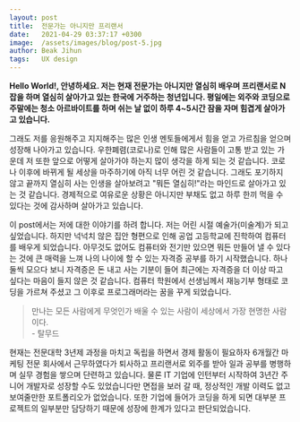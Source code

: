 ```yaml
---
layout: post
title:  전문가는 아니지만 프리랜서
date:   2021-04-29 03:37:17 +0300
image:  /assets/images/blog/post-5.jpg
author: Beak Jihun
tags:   UX design
---
```


**Hello World!, 안녕하세요. 저는 현재 전문가는 아니지만 열심히 배우며 프리랜서로 N잡을 하며 열심히 살아가고 있는 한국에 거주하는 청년입니다. 평일에는 외주와 코딩으로 주말에는 청소 아르바이트를 하며 쉬는 날 없이 하루 4~5시간 잠을 자며 힘겹게 살아가고 있습니다.**

그래도 저를 응원해주고 지지해주는 많은 인생 멘토들에게서 힘을 얻고 가르침을 얻으며 성장해 나아가고 있습니다. 우한폐렴(코로나)로 인해 많은 사람들이 고통 받고 있는 가운데 저 또한 앞으로 어떻게 살아가야 하는지 많이 생각을 하게 되는 것 같습니다. 코로나 이후에 바뀌게 될 세상을 마주하기에 아직 너무 어린 것 같습니다. 그래도 포기하지 않고 끝까지 열심히 사는 인생을 살아보려고 "뭐든 열심히!"라는 마인드로 살아가고 있는 것 같습니다. 경제적으로 여유로운 상황은 아니지만 부채도 없고 하루 한끼 먹을 수 있다는 것에 감사하며 살아가고 있습니다.

이 post에서는 저에 대한 이야기를 하려 합니다. 저는 어린 시절 예술가(미술계)가 되고 싶었습니다. 하지만 넉넉치 않은 집안 형편으로 인해 공업 고등학교에 진학하여 컴퓨터를 배우게 되었습니다. 아무것도 없어도 컴퓨터와 전기만 있으면 뭐든 만들어 낼 수 있다는 것에 큰 매력을 느껴 나의 나이에 할 수 있는 자격증 공부를 하기 시작했습니다. 하나 둘씩 모으다 보니 자격증은 돈 내고 사는 기분이 들어 최근에는 자격증을 더 이상 따고 싶다는 마음이 들지 않은 것 같습니다. 컴퓨터 학원에서 선생님께서 재능기부 형태로 코딩을 가르쳐 주셨고 그 이후로 프로그래머라는 꿈을 꾸게 되었습니다.

> 만나는 모든 사람에게 무엇인가 배울 수 있는 사람이 세상에서 가장 현명한 사람이다.<br/>                                         - 탈무드

현재는 전문대학 3년제 과정을 마치고 독립을 하면서 경제 활동이 필요하자 6개월간 마케팅 전문 회사에서 근무하였다가 퇴사하고 프리랜서로 외주를 받아 일과 공부를 병행하며 실무 경험을 쌓으며 단련하고 있습니다. 물론 IT 기업에 인턴부터 시작하여 3년간 주니어 개발자로 성장할 수도 있었습니다만 면접을 보러 갈 때, 정상적인 개발 이력도 없고 보여줄만한 포트폴리오가 없었습니다. 또한 기업에 들어가 코딩을 하게 되면 대부분 프로젝트의 일부분만 담당하기 때문에 성장에 한계가 있다고 판단되었습니다.
